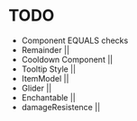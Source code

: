 # TODO
- Component EQUALS checks
- Remainder                   ||
- Cooldown Component          ||
- Tooltip Style               ||
- ItemModel                   ||
- Glider                      ||
- Enchantable                 ||
- damageResistence            || 